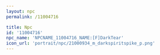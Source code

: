 ```yaml
---
layout: npc
permalink: /11004716

title: Npc
id: '11004716'
npc_name: 'NPCNAME_11004716_NAME:[F]DarkTear'
icon_url: 'portrait/npc/21000934_m_darkspiritspike_p.png'
---
```

